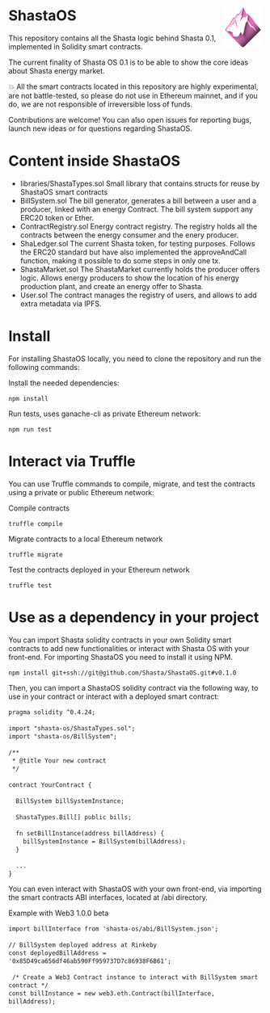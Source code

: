 # ShastaOS <img align="right" src="/logo.png" height="80px" />

This repository contains all the Shasta logic behind Shasta 0.1, implemented in Solidity smart contracts.

The current finality of Shasta OS 0.1 is to be able to show the core ideas about Shasta energy market.

:boom: All the smart contracts located in this repository are highly experimental, are not battle-tested, so please do not use in Ethereum mainnet, and if you do, we are not responsible of irreversible loss of funds.

Contributions are welcome! You can also open issues for reporting bugs, launch new ideas or for questions regarding ShastaOS. 

# Content inside ShastaOS 

- libraries/ShastaTypes.sol
  Small library that contains structs for reuse by ShastaOS smart contracts
- BillSystem.sol
  The bill generator, generates a bill between a user and a producer, linked with an energy Contract. The bill system support any ERC20 token or Ether.
- ContractRegistry.sol
  Energy contract registry. The registry holds all the contracts between the energy consumer and the enery producer.
- ShaLedger.sol
  The current Shasta token, for testing purposes. Follows the ERC20 standard but have also implemented the approveAndCall function, making it possible to do some steps in only one tx.
- ShastaMarket.sol
  The ShastaMarket currently holds the producer offers logic. Allows energy producers to show the location of his energy production plant, and create an energy offer to Shasta.
- User.sol
  The contract manages the registry of users, and allows to add extra metadata via IPFS.

# Install
For installing ShastaOS locally, you need to clone the repository and run the following commands:

Install the needed dependencies:
```
npm install
```

Run tests, uses ganache-cli as private Ethereum network:
```
npm run test
```

# Interact via Truffle
You can use Truffle commands to compile, migrate, and test the contracts using a private or public Ethereum network:

Compile contracts
```
truffle compile
```

Migrate contracts to a local Ethereum network

```
truffle migrate
```

Test the contracts deployed in your Ethereum network

```
truffle test
```
# Use as a dependency in your project

You can import Shasta solidity contracts in your own Solidity smart contracts to add new functionalities or interact with Shasta OS with your front-end. For importing ShastaOS you need to install it using NPM.
```
npm install git+ssh://git@github.com/Shasta/ShastaOS.git#v0.1.0
```

Then, you can import a ShastaOS solidity contract via the following way, to use in your contract or interact with a deployed smart contract:
```
pragma solidity ^0.4.24;

import "shasta-os/ShastaTypes.sol";
import "shasta-os/BillSystem";

/**
 * @title Your new contract
 */

contract YourContract {

  BillSystem billSystemInstance;

  ShastaTypes.Bill[] public bills;

  fn setBillInstance(address billAddress) {
    billSystemInstance = BillSystem(billAddress);
  }

  ...
}

```


You can even interact with ShastaOS with your own front-end, via importing the smart contracts ABI interfaces, located at /abi directory.

Example with Web3 1.0.0 beta

```
import billInterface from 'shasta-os/abi/BillSystem.json';

// BillSystem deployed address at Rinkeby
const deployedBillAddress = '0x85D49ca656df46ab590Ff959737D7c86938F6B61'; 

 /* Create a Web3 Contract instance to interact with BillSystem smart contract */
const billInstance = new web3.eth.Contract(billInterface, billAddress);
```

